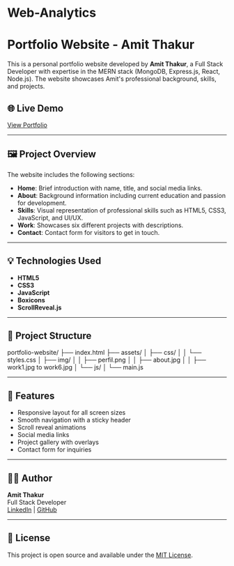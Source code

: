 # Web-Analytics
# Portfolio Website - Amit Thakur

This is a personal portfolio website developed by **Amit Thakur**, a Full Stack Developer with expertise in the MERN stack (MongoDB, Express.js, React, Node.js). The website showcases Amit's professional background, skills, and projects.

## 🌐 Live Demo

[View Portfolio](https://amit01portfolio.blogspot.com/) <!-- Replace with live deployment link if available -->

---

## 🖼️ Project Overview

The website includes the following sections:

- **Home**: Brief introduction with name, title, and social media links.
- **About**: Background information including current education and passion for development.
- **Skills**: Visual representation of professional skills such as HTML5, CSS3, JavaScript, and UI/UX.
- **Work**: Showcases six different projects with descriptions.
- **Contact**: Contact form for visitors to get in touch.

---

## 💡 Technologies Used

- **HTML5**
- **CSS3**
- **JavaScript**
- **Boxicons**
- **ScrollReveal.js**

---

## 📁 Project Structure
portfolio-website/ ├── index.html ├── assets/ │ ├── css/ │ │ └── styles.css │ ├── img/ │ │ ├── perfil.png │ │ ├── about.jpg │ │ ├── work1.jpg to work6.jpg │ └── js/ │ └── main.js


---

## 📌 Features

- Responsive layout for all screen sizes
- Smooth navigation with a sticky header
- Scroll reveal animations
- Social media links
- Project gallery with overlays
- Contact form for inquiries

---

## 🧑‍💻 Author

**Amit Thakur**  
Full Stack Developer  
[LinkedIn](https://www.linkedin.com/in/amit-thakur-33186a301/) | [GitHub](https://github.com/001Amit)

---

## 📜 License

This project is open source and available under the [MIT License](LICENSE).
